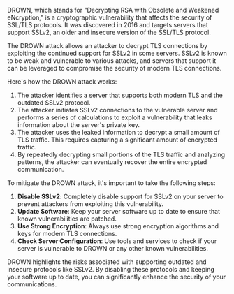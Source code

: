 DROWN, which stands for "Decrypting RSA with Obsolete and Weakened eNcryption," is a cryptographic vulnerability that affects the security of SSL/TLS protocols. It was discovered in 2016 and targets servers that support SSLv2, an older and insecure version of the SSL/TLS protocol.

The DROWN attack allows an attacker to decrypt TLS connections by exploiting the continued support for SSLv2 in some servers. SSLv2 is known to be weak and vulnerable to various attacks, and servers that support it can be leveraged to compromise the security of modern TLS connections.

Here's how the DROWN attack works:

1. The attacker identifies a server that supports both modern TLS and the outdated SSLv2 protocol.
2. The attacker initiates SSLv2 connections to the vulnerable server and performs a series of calculations to exploit a vulnerability that leaks information about the server's private key.
3. The attacker uses the leaked information to decrypt a small amount of TLS traffic. This requires capturing a significant amount of encrypted traffic.
4. By repeatedly decrypting small portions of the TLS traffic and analyzing patterns, the attacker can eventually recover the entire encrypted communication.

To mitigate the DROWN attack, it's important to take the following steps:

1. **Disable SSLv2**: Completely disable support for SSLv2 on your server to prevent attackers from exploiting this vulnerability.
2. **Update Software**: Keep your server software up to date to ensure that known vulnerabilities are patched.
3. **Use Strong Encryption**: Always use strong encryption algorithms and keys for modern TLS connections.
4. **Check Server Configuration**: Use tools and services to check if your server is vulnerable to DROWN or any other known vulnerabilities.

DROWN highlights the risks associated with supporting outdated and insecure protocols like SSLv2. By disabling these protocols and keeping your software up to date, you can significantly enhance the security of your communications.